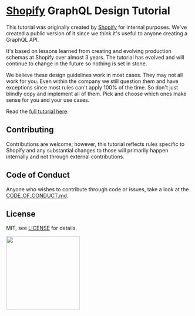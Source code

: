 # [Shopify](https://www.shopify.com) GraphQL Design Tutorial

This tutorial was originally created by [Shopify](https://www.shopify.ca/) for internal
purposes. We've created a public version of it since we think it's useful to
anyone creating a GraphQL API.

It's based on lessons learned from creating and evolving production schemas at
Shopify over almost 3 years. The tutorial has evolved and will continue to
change in the future so nothing is set in stone.

We believe these design guidelines work in most cases. They may not all work
for you. Even within the company we still question them and have exceptions
since most rules can't apply 100% of the time. So don't just blindly copy and
implement all of them. Pick and choose which ones make sense for you and your
use cases.

Read the [full tutorial here](TUTORIAL.md).

## Contributing
Contributions are welcome; however, this tutorial reflects rules specific to Shopify and
any substantial changes to those will primarily happen internally and not through external contributions.

## Code of Conduct
Anyone who wishes to contribute through code or issues, take a look at the
[CODE_OF_CONDUCT.md](CODE_OF_CONDUCT.md).

## License

MIT, see [LICENSE](LICENSE.txt) for details.

<img src="https://cdn.shopify.com/shopify-marketing_assets/builds/19.0.0/shopify-full-color-black.svg" width="200" />
